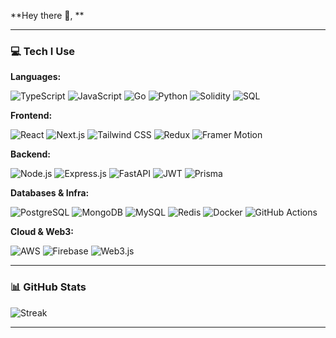 **Hey there 👋, **

---

### 💻 Tech I Use

**Languages:**  

![TypeScript](https://img.shields.io/badge/TypeScript-007ACC?style=flat-square&logo=typescript&logoColor=white)
![JavaScript](https://img.shields.io/badge/JavaScript-F7DF1E?style=flat-square&logo=javascript&logoColor=black)
![Go](https://img.shields.io/badge/Go-00ADD8?style=flat-square&logo=go&logoColor=white)
![Python](https://img.shields.io/badge/Python-3670A0?style=flat-square&logo=python&logoColor=ffdd54)
![Solidity](https://img.shields.io/badge/Solidity-363636?style=flat-square&logo=solidity&logoColor=white)
![SQL](https://img.shields.io/badge/SQL-4479A1?style=flat-square&logo=postgresql&logoColor=white)

**Frontend:**  

![React](https://img.shields.io/badge/React-20232A?style=flat-square&logo=react&logoColor=61DAFB)
![Next.js](https://img.shields.io/badge/Next.js-000000?style=flat-square&logo=nextdotjs&logoColor=white)
![Tailwind CSS](https://img.shields.io/badge/TailwindCSS-38B2AC?style=flat-square&logo=tailwind-css&logoColor=white)
![Redux](https://img.shields.io/badge/Redux-593d88?style=flat-square&logo=redux&logoColor=white)
![Framer Motion](https://img.shields.io/badge/Framer-black?style=flat-square&logo=framer&logoColor=blue)

**Backend:**  

![Node.js](https://img.shields.io/badge/Node.js-339933?style=flat-square&logo=node.js&logoColor=white)
![Express.js](https://img.shields.io/badge/Express.js-404d59?style=flat-square&logo=express&logoColor=white)
![FastAPI](https://img.shields.io/badge/FastAPI-005571?style=flat-square&logo=fastapi)
![JWT](https://img.shields.io/badge/JWT-black?style=flat-square&logo=JSON%20web%20tokens)
![Prisma](https://img.shields.io/badge/Prisma-3982CE?style=flat-square&logo=prisma&logoColor=white)

**Databases & Infra:**  

![PostgreSQL](https://img.shields.io/badge/Postgres-336791?style=flat-square&logo=postgresql&logoColor=white)
![MongoDB](https://img.shields.io/badge/MongoDB-4ea94b?style=flat-square&logo=mongodb&logoColor=white)
![MySQL](https://img.shields.io/badge/MySQL-005C84?style=flat-square&logo=mysql&logoColor=white)
![Redis](https://img.shields.io/badge/Redis-DC382D?style=flat-square&logo=redis&logoColor=white)
![Docker](https://img.shields.io/badge/Docker-0db7ed?style=flat-square&logo=docker&logoColor=white)
![GitHub Actions](https://img.shields.io/badge/GitHub_Actions-2088FF?style=flat-square&logo=githubactions&logoColor=white)

**Cloud & Web3:**  

![AWS](https://img.shields.io/badge/AWS-232F3E?style=flat-square&logo=amazon-aws&logoColor=white)
![Firebase](https://img.shields.io/badge/Firebase-FFCA28?style=flat-square&logo=firebase&logoColor=white)
![Web3.js](https://img.shields.io/badge/Web3.js-F16822?style=flat-square&logo=web3.js&logoColor=white)

---

### 📊 GitHub Stats

![Streak](https://nirzak-streak-stats.vercel.app/?user=mazode&theme=dark&hide_border=true)

---

